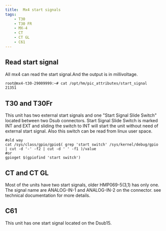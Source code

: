 ```yaml
---
title:  Mx4 start signals
tags:
    - T30
    - T30 FR
    - MX-4
    - CT
    - CT GL
    - C61
---
```


## Read start signal

All mx4 can read the start signal.And the output is in millivoltage.
```bash
root@mx4-t30-29009999:~# cat /opt/hm/pic_attributes/start_signal
21351
```

## T30 and T30Fr

This unit has two external start signals and one "Start Signal Slide Switch" located between two Dsub connectors. Start Signal Slide Switch is marked INT and EXT and sliding the switch to INT will start the unit without need of external start signal. Also this switch can be read from linux user space.
```
#old way
cat /sys/class/gpio/gpio$( grep 'start switch' /sys/kernel/debug/gpio | cut -d '-' -f2 | cut -d ' ' -f1 )/value
#or
gpioget $(gpiofind 'start switch')
```

## CT and CT GL

Most of the units have two start signals, older HMP069-5(3,1) has only one. The signal name are ANALOG-IN-1 and ANALOG-IN-2 on the connector. see technical documentation for more details.

## C61

This unit has one start signal located on the Dsub15.




